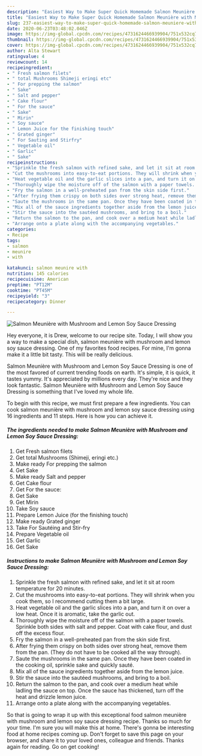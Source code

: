 ```yaml
---
description: "Easiest Way to Make Super Quick Homemade Salmon Meunière with Mushroom and Lemon Soy Sauce Dressing"
title: "Easiest Way to Make Super Quick Homemade Salmon Meunière with Mushroom and Lemon Soy Sauce Dressing"
slug: 237-easiest-way-to-make-super-quick-homemade-salmon-meuniere-with-mushroom-and-lemon-soy-sauce-dressing
date: 2020-06-23T03:48:02.046Z
image: https://img-global.cpcdn.com/recipes/4731624466939904/751x532cq70/salmon-meuniere-with-mushroom-and-lemon-soy-sauce-dressing-recipe-main-photo.jpg
thumbnail: https://img-global.cpcdn.com/recipes/4731624466939904/751x532cq70/salmon-meuniere-with-mushroom-and-lemon-soy-sauce-dressing-recipe-main-photo.jpg
cover: https://img-global.cpcdn.com/recipes/4731624466939904/751x532cq70/salmon-meuniere-with-mushroom-and-lemon-soy-sauce-dressing-recipe-main-photo.jpg
author: Alta Stewart
ratingvalue: 4
reviewcount: 14
recipeingredient:
- " Fresh salmon filets"
- " total Mushrooms Shimeji eringi etc"
- " For prepping the salmon"
- " Sake"
- " Salt and pepper"
- " Cake flour"
- " For the sauce"
- " Sake"
- " Mirin"
- " Soy sauce"
- " Lemon Juice for the finishing touch"
- " Grated ginger"
- " For Sauting and Stirfry"
- " Vegetable oil"
- " Garlic"
- " Sake"
recipeinstructions:
- "Sprinkle the fresh salmon with refined sake, and let it sit at room temperature for 20 minutes."
- "Cut the mushrooms into easy-to-eat portions. They will shrink when you cook them, so I recommend cutting them a bit large."
- "Heat vegetable oil and the garlic slices into a pan, and turn it on over a low heat. Once it is aromatic, take the garlic out."
- "Thoroughly wipe the moisture off of the salmon with a paper towels. Sprinkle both sides with salt and pepper. Coat with cake flour, and dust off the excess flour."
- "Fry the salmon in a well-preheated pan from the skin side first."
- "After frying them crispy on both sides over strong heat, remove them from the pan. (They do not have to be cooked all the way through)."
- "Saute the mushrooms in the same pan. Once they have been coated in the cooking oil, sprinkle sake and quickly sauté."
- "Mix all of the sauce ingredients together aside from the lemon juice."
- "Stir the sauce into the sautéed mushrooms, and bring to a boil."
- "Return the salmon to the pan, and cook over a medium heat while ladling the sauce on top. Once the sauce has thickened, turn off the heat and drizzle lemon juice."
- "Arrange onto a plate along with the accompanying vegetables."
categories:
- Recipe
tags:
- salmon
- meunire
- with

katakunci: salmon meunire with 
nutrition: 145 calories
recipecuisine: American
preptime: "PT12M"
cooktime: "PT45M"
recipeyield: "3"
recipecategory: Dinner

---
```



![Salmon Meunière with Mushroom and Lemon Soy Sauce Dressing](https://img-global.cpcdn.com/recipes/4731624466939904/751x532cq70/salmon-meuniere-with-mushroom-and-lemon-soy-sauce-dressing-recipe-main-photo.jpg)

Hey everyone, it is Drew, welcome to our recipe site. Today, I will show you a way to make a special dish, salmon meunière with mushroom and lemon soy sauce dressing. One of my favorites food recipes. For mine, I'm gonna make it a little bit tasty. This will be really delicious.



Salmon Meunière with Mushroom and Lemon Soy Sauce Dressing is one of the most favored of current trending foods on earth. It's simple, it is quick, it tastes yummy. It's appreciated by millions every day. They're nice and they look fantastic. Salmon Meunière with Mushroom and Lemon Soy Sauce Dressing is something that I've loved my whole life.


To begin with this recipe, we must first prepare a few ingredients. You can cook salmon meunière with mushroom and lemon soy sauce dressing using 16 ingredients and 11 steps. Here is how you can achieve it.

<!--inarticleads1-->

##### The ingredients needed to make Salmon Meunière with Mushroom and Lemon Soy Sauce Dressing:

1. Get  Fresh salmon filets
1. Get  total Mushrooms (Shimeji, eringi etc.)
1. Make ready  For prepping the salmon
1. Get  Sake
1. Make ready  Salt and pepper
1. Get  Cake flour
1. Get  For the sauce:
1. Get  Sake
1. Get  Mirin
1. Take  Soy sauce
1. Prepare  Lemon Juice (for the finishing touch)
1. Make ready  Grated ginger
1. Take  For Sautéing and Stir-fry
1. Prepare  Vegetable oil
1. Get  Garlic
1. Get  Sake




<!--inarticleads2-->

##### Instructions to make Salmon Meunière with Mushroom and Lemon Soy Sauce Dressing:

1. Sprinkle the fresh salmon with refined sake, and let it sit at room temperature for 20 minutes.
1. Cut the mushrooms into easy-to-eat portions. They will shrink when you cook them, so I recommend cutting them a bit large.
1. Heat vegetable oil and the garlic slices into a pan, and turn it on over a low heat. Once it is aromatic, take the garlic out.
1. Thoroughly wipe the moisture off of the salmon with a paper towels. Sprinkle both sides with salt and pepper. Coat with cake flour, and dust off the excess flour.
1. Fry the salmon in a well-preheated pan from the skin side first.
1. After frying them crispy on both sides over strong heat, remove them from the pan. (They do not have to be cooked all the way through).
1. Saute the mushrooms in the same pan. Once they have been coated in the cooking oil, sprinkle sake and quickly sauté.
1. Mix all of the sauce ingredients together aside from the lemon juice.
1. Stir the sauce into the sautéed mushrooms, and bring to a boil.
1. Return the salmon to the pan, and cook over a medium heat while ladling the sauce on top. Once the sauce has thickened, turn off the heat and drizzle lemon juice.
1. Arrange onto a plate along with the accompanying vegetables.




So that is going to wrap it up with this exceptional food salmon meunière with mushroom and lemon soy sauce dressing recipe. Thanks so much for your time. I'm sure you will make this at home. There's gonna be interesting food at home recipes coming up. Don't forget to save this page on your browser, and share it to your loved ones, colleague and friends. Thanks again for reading. Go on get cooking!
